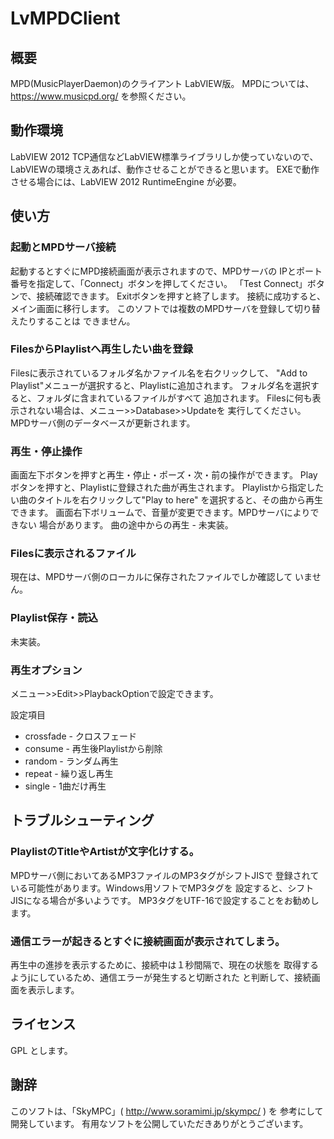 # LvMPDClient

## 概要
MPD(MusicPlayerDaemon)のクライアント LabVIEW版。
MPDについては、https://www.musicpd.org/ を参照ください。

## 動作環境
LabVIEW 2012
  TCP通信などLabVIEW標準ライブラリしか使っていないので、
LabVIEWの環境さえあれば、動作させることができると思います。
EXEで動作させる場合には、LabVIEW 2012 RuntimeEngine が必要。

## 使い方

### 起動とMPDサーバ接続
  起動するとすぐにMPD接続画面が表示されますので、MPDサーバの
IPとポート番号を指定して、「Connect」ボタンを押してください。
「Test Connect」ボタンで、接続確認できます。
Exitボタンを押すと終了します。
接続に成功すると、メイン画面に移行します。
  このソフトでは複数のMPDサーバを登録して切り替えたりすることは
できません。

### FilesからPlaylistへ再生したい曲を登録
  Filesに表示されているフォルダ名かファイル名を右クリックして、
"Add to Playlist"メニューが選択すると、Playlistに追加されます。
フォルダ名を選択すると、フォルダに含まれているファイルがすべて
追加されます。
  Filesに何も表示されない場合は、メニュー>>Database>>Updateを
実行してください。MPDサーバ側のデータベースが更新されます。

### 再生・停止操作
画面左下ボタンを押すと再生・停止・ポーズ・次・前の操作ができます。
Playボタンを押すと、Playlistに登録された曲が再生されます。
Playlistから指定したい曲のタイトルを右クリックして"Play to here"
を選択すると、その曲から再生できます。
画面右下ボリュームで、音量が変更できます。MPDサーバによりできない
場合があります。
曲の途中からの再生 - 未実装。

### Filesに表示されるファイル
現在は、MPDサーバ側のローカルに保存されたファイルでしか確認して
いません。

### Playlist保存・読込
未実装。

### 再生オプション
メニュー>>Edit>>PlaybackOptionで設定できます。

設定項目
* crossfade - クロスフェード
* consume - 再生後Playlistから削除
* random - ランダム再生
* repeat - 繰り返し再生
* single - 1曲だけ再生


## トラブルシューティング

### PlaylistのTitleやArtistが文字化けする。
  MPDサーバ側においてあるMP3ファイルのMP3タグがシフトJISで
登録されている可能性があります。Windows用ソフトでMP3タグを
設定すると、シフトJISになる場合が多いようです。
MP3タグをUTF-16で設定することをお勧めします。

### 通信エラーが起きるとすぐに接続画面が表示されてしまう。
再生中の進捗を表示するために、接続中は１秒間隔で、現在の状態を
取得するようjにしているため、通信エラーが発生すると切断された
と判断して、接続画面を表示します。

## ライセンス
GPL とします。

## 謝辞
  このソフトは、「SkyMPC」( http://www.soramimi.jp/skympc/ ) を
参考にして開発しています。
有用なソフトを公開していただきありがとうございます。
